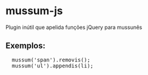mussum-js
=========

Plugin inútil que apelida funções jQuery para mussunês

Exemplos:
---------
<pre>
  mussum('span').removis();
  mussum('ul').appendis(li);
</pre>